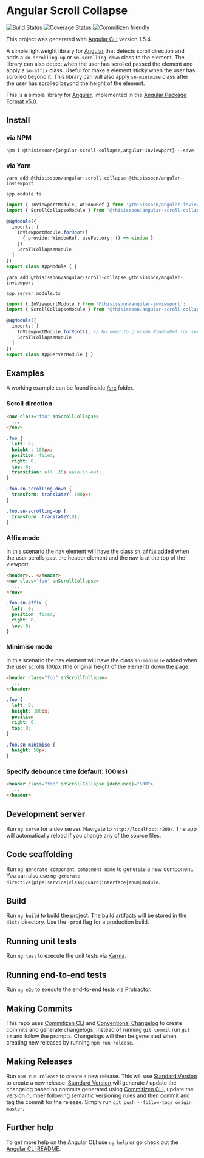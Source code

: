 # Angular Scroll Collapse
[![Build Status][travis-badge]][travis-badge-url]
[![Coverage Status][coveralls-badge]][coveralls-badge-url]
[![Commitizen friendly][commitizen-badge]][commitizen]

This project was generated with [Angular CLI][angular-cli] version 1.5.4.

A simple lightweight library for [Angular][angular] that detects scroll direction and adds a `sn-scrolling-up` or `sn-scrolling-down` class to the element. The library can also detect when the user has scrolled passed the element and apply a `sn-affix` class. Useful for make a element sticky when the user has scrolled beyond it. This library can will also apply `sn-minimise` class after the user has scrolled beyond the height of the element.

This is a simple library for [Angular][angular], implemented in the [Angular Package Format v5.0][apfv5].


## Install

### via NPM

`npm i @thisissoon/{angular-scroll-collapse,angular-inviewport} --save`

### via Yarn

`yarn add @thisissoon/angular-scroll-collapse @thisissoon/angular-inviewport`

`app.module.ts`
```ts
import { InViewportModule, WindowRef } from '@thisissoon/angular-inviewport';
import { ScrollCollapseModule } from '@thisissoon/angular-scroll-collapse';

@NgModule({
  imports: [
    InViewportModule.forRoot([
      { provide: WindowRef, useFactory: () => window }
    ]),
    ScrollCollapseModule
  ]
})
export class AppModule { }
```

`yarn add @thisissoon/angular-scroll-collapse @thisissoon/angular-inviewport`

`app.server.module.ts`
```ts
import { InViewportModule } from '@thisissoon/angular-inviewport';
import { ScrollCollapseModule } from '@thisissoon/angular-scroll-collapse';

@NgModule({
  imports: [
    InViewportModule.forRoot(), // No need to provide WindowRef for server module
    ScrollCollapseModule
  ]
})
export class AppServerModule { }
```


## Examples

A working example can be found inside [/src](https://github.com/thisissoon/angular-scroll-collapse/tree/master/src) folder.

### Scroll direction

```html
<nav class="foo" snScrollCollapse>
  ...
</nav>
```

```css
.foo {
  left: 0;
  height : 100px;
  position: fixed;
  right: 0;
  top: 0;
  transition: all .35s ease-in-out;
}

.foo.sn-scrolling-down {
  transform: translateY(-100px);
}

.foo.sn-scrolling-up {
  transform: translateY(0);
}
```

### Affix mode

In this scenario the nav element will have the class `sn-affix` added when the user scrolls past the header element and the nav is at the top of the viewport.

```html
<header>...</header>
<nav class="foo" snScrollCollapse>
  ...
</nav>
```

```css
.foo.sn-affix {
  left: 0;
  position: fixed;
  right: 0;
  top: 0;
}
```


### Minimise mode

In this scenario the nav element will have the class `sn-minimise` added when the user scrolls 100px (the original height of the element) down the page.

```html
<header class="foo" snScrollCollapse>
  ...
</header>
```

```css
.foo {
  left: 0;
  height: 100px;
  position
  right: 0;
  top: 0;
}

.foo.sn-minimise {
  height: 50px;
}
```

### Specify debounce time (default: 100ms)

```html
<header class="foo" snScrollCollapse [debounce]="500">
  ...
</header>
```


## Development server

Run `ng serve` for a dev server. Navigate to `http://localhost:4200/`. The app will automatically reload if you change any of the source files.

## Code scaffolding

Run `ng generate component component-name` to generate a new component. You can also use `ng generate directive|pipe|service|class|guard|interface|enum|module`.

## Build

Run `ng build` to build the project. The build artifacts will be stored in the `dist/` directory. Use the `-prod` flag for a production build.

## Running unit tests

Run `ng test` to execute the unit tests via [Karma][karma].

## Running end-to-end tests

Run `ng e2e` to execute the end-to-end tests via [Protractor][protractor].

## Making Commits

This repo uses [Commitizen CLI][commitizen] and [Conventional Changelog][conventional-changelog] to create commits and generate changelogs. Instead of running `git commit` run `git cz` and follow the prompts. Changelogs will then be generated when creating new releases by running `npm run release`.

## Making Releases

Run `npm run release` to create a new release. This will use [Standard Version][standard-version] to create a new release. [Standard Version][standard-version] will generate / update the changelog based on commits generated using [Commitizen CLI][commitizen], update the version number following semantic versioning rules and then commit and tag the commit for the release. Simply run `git push --follow-tags origin master`.

## Further help

To get more help on the Angular CLI use `ng help` or go check out the [Angular CLI README][angular-cli-readme].


[travis-badge]: https://travis-ci.org/thisissoon/angular-scroll-collapse.svg?branch=master
[travis-badge-url]: https://travis-ci.org/thisissoon/angular-scroll-collapse
[coveralls-badge]: https://coveralls.io/repos/github/thisissoon/angular-scroll-collapse/badge.svg?branch=master
[coveralls-badge-url]: https://coveralls.io/github/thisissoon/angular-scroll-collapse?branch=master
[angular]: https://angular.io/
[commitizen]:http://commitizen.github.io/cz-cli/
[commitizen-badge]:https://img.shields.io/badge/commitizen-friendly-brightgreen.svg
[conventional-changelog]:https://github.com/conventional-changelog/conventional-changelog
[standard-version]:https://github.com/conventional-changelog/standard-version
[Karma]:https://karma-runner.github.io
[Protractor]:http://www.protractortest.org/
[angular-cli]:https://github.com/angular/angular-cli
[angular-cli-readme]:https://github.com/angular/angular-cli/blob/master/README.md
[apfv5]:https://goo.gl/jB3GVv
